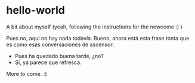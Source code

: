 
# hello-world

A bit about myself (yeah, following the instructions for the newcome :) )

Pues no, aquí no hay nada todavía. Bueno, ahora está esta frase tonta que es como esas conversaciones de ascensor:
- Pues ha quedado buena tarde, ¿no?
- Sí, ya parece que refresca.

More to come. :)

